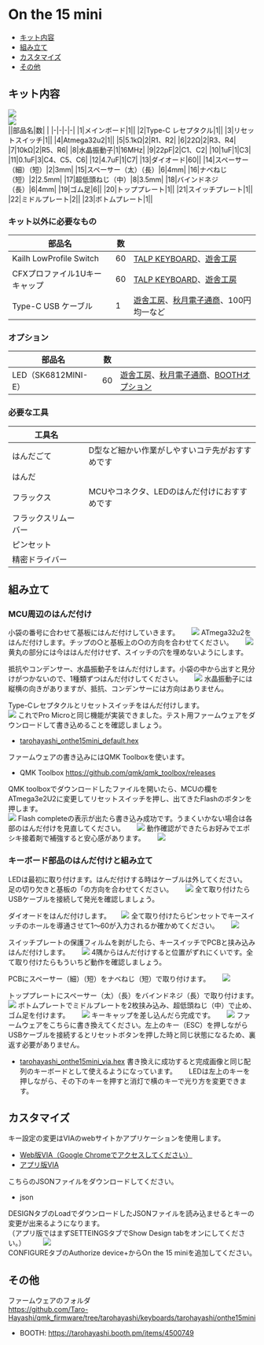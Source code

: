 # On the 15 mini
- [キット内容](#キット内容)
- [組み立て](#組み立て)
- [カスタマイズ](#カスタマイズ)
- [その他](#その他)

## キット内容
![](img/IMG_2975.jpg)  
![](img/IMG_2981.jpg)  
||部品名|数| |
|-|-|-|-|
|1|メインボード|1||
|2|Type-C レセプタクル|1||
|3|リセットスイッチ|1||
|4|Atmega32u2|1||
|5|5.1kΩ|2|R1、R2|
|6|22Ω|2|R3、R4|
|7|10kΩ|2|R5、R6|
|8|水晶振動子|1|16MHz|
|9|22pF|2|C1、C2|
|10|1uF|1|C3|
|11|0.1uF|3|C4、C5、C6|
|12|4.7uF|1|C7|
|13|ダイオード|60||
|14|スペーサー（細）（短）|2|3mm|
|15|スペーサー（太）（長）|6|4mm|
|16|ナベねじ（短）|2|2.5mm|
|17|超低頭ねじ（中）|8|3.5mm|
|18|バインドネジ（長）|6|4mm|
|19|ゴム足|6||
|20|トッププレート|1||
|21|スイッチプレート|1||
|22|ミドルプレート|2||
|23|ボトムプレート|1||

### キット以外に必要なもの
|部品名|数||
|-|-|-|
|Kailh LowProfile Switch|60|[TALP KEYBOARD](https://talpkeyboard.net/?category_id=638b0e4618324e3c19f56b88)、[遊舎工房](https://shop.yushakobo.jp/collections/all-switches/Kailh-Choc-V1スイッチ)|
|CFXプロファイル1Uキーキャップ|60|[TALP KEYBOARD](https://talpkeyboard.net/?category_id=638d75c18da73b0695940f48)、[遊舎工房](https://shop.yushakobo.jp/search?type=product&options%5Bprefix%5D=last&options%5Bunavailable_products%5D=last&q=CFX)|
|Type-C USB ケーブル|1|[遊舎工房](https://shop.yushakobo.jp/products/usb_type_a_to_c_cable?_pos=3&_sid=d2e0de26b&_ss=r)、[秋月電子通商](https://akizukidenshi.com/catalog/g/gC-13563/)、100円均一など|
 
### オプション
|部品名|数||
|-|-|-|
|LED（SK6812MINI-E）|60|[遊舎工房](https://shop.yushakobo.jp/products/sk6812mini-e-10)、[秋月電子通商](https://akizukidenshi.com/catalog/g/gI-15478/)、[BOOTHオプション](https://tarohayashi.booth.pm/items/4500749)|

### 必要な工具
|工具名||
|-|-|
|はんだごて|D型など細かい作業がしやすいコテ先がおすすめです|
|はんだ||
|フラックス|MCUやコネクタ、LEDのはんだ付けにおすすめです|
|フラックスリムーバー||
|ピンセット||
|精密ドライバー||

## 組み立て
### MCU周辺のはんだ付け
小袋の番号に合わせて基板にはんだ付けしていきます。　　
![](img/IMG_2662.jpeg) 
ATmega32u2をはんだ付けします。チップの○と基板上の○の方向を合わせてください。　　
![](img/IMG_2670.jpeg) 
黄丸の部分には今ははんだ付けせず、スイッチの穴を埋めないようにします。  
  
抵抗やコンデンサー、水晶振動子をはんだ付けします。小袋の中から出すと見分けがつかないので、1種類ずつはんだ付けしてください。　　
![](img/IMG_2673.jpeg) 
水晶振動子には縦横の向きがありますが、抵抗、コンデンサーには方向はありません。  　
  
Type-Cレセプタクルとリセットスイッチをはんだ付けします。  
![](img/IMG_2674.jpeg) 
これでPro Microと同じ機能が実装できました。テスト用ファームウェアをダウンロードして書き込めることを確認しましょう。　　
- [tarohayashi_onthe15mini_default.hex](https://github.com/Taro-Hayashi/On-the-15-mini/releases/download/0.19.12dev/tarohayashi_onthe15mini_default.hex)

ファームウェアの書き込みにはQMK Toolboxを使います。　　
- QMK Toolbox https://github.com/qmk/qmk_toolbox/releases

QMK toolboxでダウンロードしたファイルを開いたら、MCUの欄をATmega3e2U2に変更してリセットスイッチを押し、出てきたFlashのボタンを押します。  
![](img/toolbox.jpeg) 
Flash completeの表示が出たら書き込み成功です。うまくいかない場合は各部のはんだ付けを見直してください。　　
![](img/toolbox2.jpeg) 
動作確認ができたらお好みでエポシキ接着剤で補強すると安心感があります。　　
![](img/IMG_2677.jpeg) 
### キーボード部品のはんだ付けと組み立て
LEDは最初に取り付けます。はんだ付けする時はケーブルは外してください。　　
足の切り欠きと基板の「の方向を合わせてください。　　
![](img/IMG_2683.jpeg) 
全て取り付けたらUSBケーブルを接続して発光を確認しましょう。　　  
  
ダイオードをはんだ付けします。   　
![](img/IMG_2696.jpeg)
全て取り付けたらピンセットでキースイッチのホールを導通させて1〜60が入力されるか確かめてください。　　
![](img/IMG_2702.jpeg)

スイッチプレートの保護フィルムを剥がしたら、キースイッチでPCBと挟み込みはんだ付けします。　　
![](img/IMG_2907.jpeg)
4隅からはんだ付けすると位置がずれにくいです。全て取り付けたらもういちど動作を確認しましょう。    
  
PCBにスペーサー（細）（短）をナベねじ（短）で取り付けます。　　
![](img/IMG_2911.jpeg)

トッププレートにスペーサー（太）（長）をバインドネジ（長）で取り付けます。　　
![](img/IMG_2912.jpeg)
ボトムプレートでミドルプレートを2枚挟み込み、超低頭ねじ（中）で止め、ゴム足を付けます。　　
![](img/IMG_2918.jpeg)
キーキャップを差し込んだら完成です。　　
![](img/IMG_3318.jpeg)
ファームウェアをこちらに書き換えてください。左上のキー（ESC）を押しながらUSBケーブルを接続するとリセットボタンを押した時と同じ状態になるため、裏返す必要がありません。　　
- [tarohayashi_onthe15mini_via.hex](https://github.com/Taro-Hayashi/On-the-15-mini/releases/download/0.19.12dev/tarohayashi_onthe15mini_via.hex)
書き換えに成功すると完成画像と同じ配列のキーボードとして使えるようになっています。　　
LEDは左上のキーを押しながら、その下のキーを押すと消灯で横のキーで光り方を変更できます。　　

## カスタマイズ
キー設定の変更はVIAのwebサイトかアプリケーションを使用します。　　
- [Web版VIA（Google Chromeでアクセスしてください）](https://usevia.app/#/design)
- [アプリ版VIA](https://github.com/the-via/releases/releases)

こちらのJSONファイルをダウンロードしてください。　　
- json

DESIGNタブのLoadでダウンロードしたJSONファイルを読み込ませるとキーの変更が出来るようになります。  
（アプリ版ではまずSETTEINGSタブでShow Design tabをオンにしてください。） 　　
![](img/VIA_load.jpeg)  
CONFIGUREタブのAuthorize device+からOn the 15 miniを追加してください。　　

## その他

ファームウェアのフォルダ  
https://github.com/Taro-Hayashi/qmk_firmware/tree/tarohayashi/keyboards/tarohayashi/onthe15mini
  
- BOOTH: https://tarohayashi.booth.pm/items/4500749
